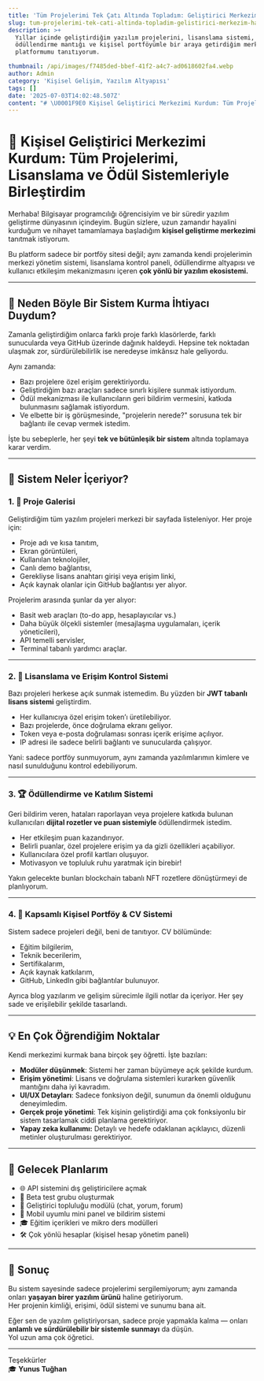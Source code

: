 ```yaml
---
title: 'Tüm Projelerimi Tek Çatı Altında Topladım: Geliştirici Merkezim Hazır!'
slug: tum-projelerimi-tek-cati-altinda-topladim-gelistirici-merkezim-hazir
description: >+
  Yıllar içinde geliştirdiğim yazılım projelerini, lisanslama sistemi,
  ödüllendirme mantığı ve kişisel portföyümle bir araya getirdiğim merkezi
  platformumu tanıtıyorum.

thumbnail: /api/images/f7485ded-bbef-41f2-a4c7-ad0618602fa4.webp
author: Admin
category: 'Kişisel Gelişim, Yazılım Altyapısı'
tags: []
date: '2025-07-03T14:02:48.507Z'
content: "# \U0001F9E0 Kişisel Geliştirici Merkezimi Kurdum: Tüm Projelerimi, Lisanslama ve Ödül Sistemleriyle Birleştirdim\n\nMerhaba! Bilgisayar programcılığı öğrencisiyim ve bir süredir yazılım geliştirme dünyasının içindeyim. Bugün sizlere, uzun zamandır hayalini kurduğum ve nihayet tamamlamaya başladığım **kişisel geliştirme merkezimi** tanıtmak istiyorum.\n\nBu platform sadece bir portföy sitesi değil; aynı zamanda kendi projelerimin merkezi yönetim sistemi, lisanslama kontrol paneli, ödüllendirme altyapısı ve kullanıcı etkileşim mekanizmasını içeren **çok yönlü bir yazılım ekosistemi.**\n\n---\n\n## \U0001F3AF Neden Böyle Bir Sistem Kurma İhtiyacı Duydum?\n\nZamanla geliştirdiğim onlarca farklı proje farklı klasörlerde, farklı sunucularda veya GitHub üzerinde dağınık haldeydi. Hepsine tek noktadan ulaşmak zor, sürdürülebilirlik ise neredeyse imkânsız hale geliyordu.\n\nAynı zamanda:\n\n- Bazı projelere özel erişim gerektiriyordu.\n- Geliştirdiğim bazı araçları sadece sınırlı kişilere sunmak istiyordum.\n- Ödül mekanizması ile kullanıcıların geri bildirim vermesini, katkıda bulunmasını sağlamak istiyordum.\n- Ve elbette bir iş görüşmesinde, \"projelerin nerede?\" sorusuna tek bir bağlantı ile cevap vermek istedim.\n\nİşte bu sebeplerle, her şeyi **tek ve bütünleşik bir sistem** altında toplamaya karar verdim.\n\n---\n\n## \U0001F9E9 Sistem Neler İçeriyor?\n\n### 1. \U0001F680 Proje Galerisi\n\nGeliştirdiğim tüm yazılım projeleri merkezi bir sayfada listeleniyor. Her proje için:\n\n- Proje adı ve kısa tanıtım,\n- Ekran görüntüleri,\n- Kullanılan teknolojiler,\n- Canlı demo bağlantısı,\n- Gerekliyse lisans anahtarı girişi veya erişim linki,\n- Açık kaynak olanlar için GitHub bağlantısı yer alıyor.\n\nProjelerim arasında şunlar da yer alıyor:\n\n-  Basit web araçları (to-do app, hesaplayıcılar vs.)\n- Daha büyük ölçekli sistemler (mesajlaşma uygulamaları, içerik yöneticileri),\n- API temelli servisler,\n- Terminal tabanlı yardımcı araçlar.\n\n---\n\n### 2. \U0001F510 Lisanslama ve Erişim Kontrol Sistemi\n\nBazı projeleri herkese açık sunmak istemedim. Bu yüzden bir **JWT tabanlı lisans sistemi** geliştirdim.\n\n- Her kullanıcıya özel erişim token’ı üretilebiliyor.\n- Bazı projelerde, önce doğrulama ekranı geliyor.\n- Token veya e-posta doğrulaması sonrası içerik erişime açılıyor.\n- IP adresi ile sadece belirli bağlantı ve sunucularda çalışıyor.\n\nYani: sadece portföy sunmuyorum, aynı zamanda yazılımlarımın kimlere ve nasıl sunulduğunu kontrol edebiliyorum.\n\n---\n\n### 3. \U0001F3C6 Ödüllendirme ve Katılım Sistemi\n\nGeri bildirim veren, hataları raporlayan veya projelere katkıda bulunan kullanıcıları **dijital rozetler ve puan sistemiyle** ödüllendirmek istedim.\n\n- Her etkileşim puan kazandırıyor.\n- Belirli puanlar, özel projelere erişim ya da gizli özellikleri açabiliyor.\n- Kullanıcılara özel profil kartları oluşuyor.\n- Motivasyon ve topluluk ruhu yaratmak için birebir!\n\nYakın gelecekte bunları blockchain tabanlı NFT rozetlere dönüştürmeyi de planlıyorum.\n\n---\n\n### 4. \U0001F464 Kapsamlı Kişisel Portföy & CV Sistemi\n\nSistem sadece projeleri değil, beni de tanıtıyor. CV bölümünde:\n\n- Eğitim bilgilerim,\n- Teknik becerilerim,\n- Sertifikalarım,\n- Açık kaynak katkılarım,\n- GitHub, LinkedIn gibi bağlantılar bulunuyor.\n\nAyrıca blog yazılarım ve gelişim sürecimle ilgili notlar da içeriyor. Her şey sade ve erişilebilir şekilde tasarlandı.\n\n---\n\n\n\n## \U0001F4A1 En Çok Öğrendiğim Noktalar\n\nKendi merkezimi kurmak bana birçok şey öğretti. İşte bazıları:\n\n- **Modüler düşünmek**: Sistemi her zaman büyümeye açık şekilde kurdum.\n- **Erişim yönetimi**: Lisans ve doğrulama sistemleri kurarken güvenlik mantığını daha iyi kavradım.\n- **UI/UX Detayları**: Sadece fonksiyon değil, sunumun da önemli olduğunu deneyimledim.\n- **Gerçek proje yönetimi**: Tek kişinin geliştirdiği ama çok fonksiyonlu bir sistem tasarlamak ciddi planlama gerektiriyor.\n- **Yapay zeka kullanımı:** Detaylı ve hedefe odaklanan açıklayıcı, düzenli metinler oluşturulması gerektiriyor.\n\n---\n\n## \U0001F680 Gelecek Planlarım\n\n- \U0001F310 API sistemini dış geliştiricilere açmak\n- \U0001F9EA Beta test grubu oluşturmak\n- \U0001F4AC Geliştirici topluluğu modülü (chat, yorum, forum)\n- \U0001F4F2 Mobil uyumlu mini panel ve bildirim sistemi\n- \U0001F393 Eğitim içerikleri ve mikro ders modülleri\n-  \U0001F6E0️ Çok yönlü hesaplar (kişisel hesap yönetim paneli)\n\n---\n\n## \U0001F3AF Sonuç\n\nBu sistem sayesinde sadece projelerimi sergilemiyorum; aynı zamanda onları **yaşayan birer yazılım ürünü** haline getiriyorum.  \nHer projenin kimliği, erişimi, ödül sistemi ve sunumu bana ait.\n\nEğer sen de yazılım geliştiriyorsan, sadece proje yapmakla kalma — onları **anlamlı ve sürdürülebilir bir sistemle sunmayı** da düşün.  \nYol uzun ama çok öğretici.\n\n---\n\nTeşekkürler  \n\U0001F393 **Yunus Tuğhan**\n"
---
```

# 🧠 Kişisel Geliştirici Merkezimi Kurdum: Tüm Projelerimi, Lisanslama ve Ödül Sistemleriyle Birleştirdim

Merhaba! Bilgisayar programcılığı öğrencisiyim ve bir süredir yazılım geliştirme dünyasının içindeyim. Bugün sizlere, uzun zamandır hayalini kurduğum ve nihayet tamamlamaya başladığım **kişisel geliştirme merkezimi** tanıtmak istiyorum.

Bu platform sadece bir portföy sitesi değil; aynı zamanda kendi projelerimin merkezi yönetim sistemi, lisanslama kontrol paneli, ödüllendirme altyapısı ve kullanıcı etkileşim mekanizmasını içeren **çok yönlü bir yazılım ekosistemi.**

---

## 🎯 Neden Böyle Bir Sistem Kurma İhtiyacı Duydum?

Zamanla geliştirdiğim onlarca farklı proje farklı klasörlerde, farklı sunucularda veya GitHub üzerinde dağınık haldeydi. Hepsine tek noktadan ulaşmak zor, sürdürülebilirlik ise neredeyse imkânsız hale geliyordu.

Aynı zamanda:

- Bazı projelere özel erişim gerektiriyordu.
- Geliştirdiğim bazı araçları sadece sınırlı kişilere sunmak istiyordum.
- Ödül mekanizması ile kullanıcıların geri bildirim vermesini, katkıda bulunmasını sağlamak istiyordum.
- Ve elbette bir iş görüşmesinde, "projelerin nerede?" sorusuna tek bir bağlantı ile cevap vermek istedim.

İşte bu sebeplerle, her şeyi **tek ve bütünleşik bir sistem** altında toplamaya karar verdim.

---

## 🧩 Sistem Neler İçeriyor?

### 1. 🚀 Proje Galerisi

Geliştirdiğim tüm yazılım projeleri merkezi bir sayfada listeleniyor. Her proje için:

- Proje adı ve kısa tanıtım,
- Ekran görüntüleri,
- Kullanılan teknolojiler,
- Canlı demo bağlantısı,
- Gerekliyse lisans anahtarı girişi veya erişim linki,
- Açık kaynak olanlar için GitHub bağlantısı yer alıyor.

Projelerim arasında şunlar da yer alıyor:

-  Basit web araçları (to-do app, hesaplayıcılar vs.)
- Daha büyük ölçekli sistemler (mesajlaşma uygulamaları, içerik yöneticileri),
- API temelli servisler,
- Terminal tabanlı yardımcı araçlar.

---

### 2. 🔐 Lisanslama ve Erişim Kontrol Sistemi

Bazı projeleri herkese açık sunmak istemedim. Bu yüzden bir **JWT tabanlı lisans sistemi** geliştirdim.

- Her kullanıcıya özel erişim token’ı üretilebiliyor.
- Bazı projelerde, önce doğrulama ekranı geliyor.
- Token veya e-posta doğrulaması sonrası içerik erişime açılıyor.
- IP adresi ile sadece belirli bağlantı ve sunucularda çalışıyor.

Yani: sadece portföy sunmuyorum, aynı zamanda yazılımlarımın kimlere ve nasıl sunulduğunu kontrol edebiliyorum.

---

### 3. 🏆 Ödüllendirme ve Katılım Sistemi

Geri bildirim veren, hataları raporlayan veya projelere katkıda bulunan kullanıcıları **dijital rozetler ve puan sistemiyle** ödüllendirmek istedim.

- Her etkileşim puan kazandırıyor.
- Belirli puanlar, özel projelere erişim ya da gizli özellikleri açabiliyor.
- Kullanıcılara özel profil kartları oluşuyor.
- Motivasyon ve topluluk ruhu yaratmak için birebir!

Yakın gelecekte bunları blockchain tabanlı NFT rozetlere dönüştürmeyi de planlıyorum.

---

### 4. 👤 Kapsamlı Kişisel Portföy & CV Sistemi

Sistem sadece projeleri değil, beni de tanıtıyor. CV bölümünde:

- Eğitim bilgilerim,
- Teknik becerilerim,
- Sertifikalarım,
- Açık kaynak katkılarım,
- GitHub, LinkedIn gibi bağlantılar bulunuyor.

Ayrıca blog yazılarım ve gelişim sürecimle ilgili notlar da içeriyor. Her şey sade ve erişilebilir şekilde tasarlandı.

---



## 💡 En Çok Öğrendiğim Noktalar

Kendi merkezimi kurmak bana birçok şey öğretti. İşte bazıları:

- **Modüler düşünmek**: Sistemi her zaman büyümeye açık şekilde kurdum.
- **Erişim yönetimi**: Lisans ve doğrulama sistemleri kurarken güvenlik mantığını daha iyi kavradım.
- **UI/UX Detayları**: Sadece fonksiyon değil, sunumun da önemli olduğunu deneyimledim.
- **Gerçek proje yönetimi**: Tek kişinin geliştirdiği ama çok fonksiyonlu bir sistem tasarlamak ciddi planlama gerektiriyor.
- **Yapay zeka kullanımı:** Detaylı ve hedefe odaklanan açıklayıcı, düzenli metinler oluşturulması gerektiriyor.

---

## 🚀 Gelecek Planlarım

- 🌐 API sistemini dış geliştiricilere açmak
- 🧪 Beta test grubu oluşturmak
- 💬 Geliştirici topluluğu modülü (chat, yorum, forum)
- 📲 Mobil uyumlu mini panel ve bildirim sistemi
- 🎓 Eğitim içerikleri ve mikro ders modülleri
-  🛠️ Çok yönlü hesaplar (kişisel hesap yönetim paneli)

---

## 🎯 Sonuç

Bu sistem sayesinde sadece projelerimi sergilemiyorum; aynı zamanda onları **yaşayan birer yazılım ürünü** haline getiriyorum.  
Her projenin kimliği, erişimi, ödül sistemi ve sunumu bana ait.

Eğer sen de yazılım geliştiriyorsan, sadece proje yapmakla kalma — onları **anlamlı ve sürdürülebilir bir sistemle sunmayı** da düşün.  
Yol uzun ama çok öğretici.

---

Teşekkürler  
🎓 **Yunus Tuğhan**
